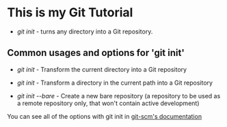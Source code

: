 # This is my Git Tutorial

* *git init* - turns any directory into a Git repository.

## Common usages and options for 'git init'

* *git init* - Transform the current directory into a Git repository

* *git init  <directory>* - Transform a directory in the current path into a Git repository

* *git init --bare* - Create a new bare repository (a repository to be used as a remote repository only, that won't contain active development)

You can see all of the options with git init in [git-scm's documentation](https://git-scm.com/docs/git-init)

